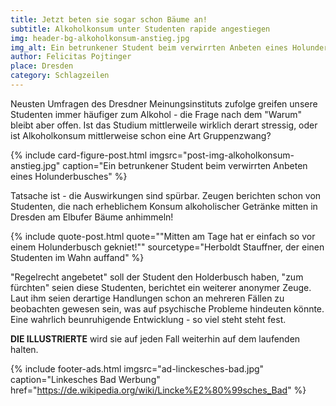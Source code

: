 ```yaml
---
title: Jetzt beten sie sogar schon Bäume an!
subtitle: Alkoholkonsum unter Studenten rapide angestiegen
img: header-bg-alkoholkonsum-anstieg.jpg
img_alt: Ein betrunkener Student beim verwirrten Anbeten eines Holunderbusches
author: Felicitas Pojtinger
place: Dresden
category: Schlagzeilen
---
```


Neusten Umfragen des Dresdner Meinungsinstituts zufolge greifen unsere Studenten immer häufiger zum Alkohol - die Frage nach dem "Warum" bleibt aber offen. Ist das Studium mittlerweile wirklich derart stressig, oder ist Alkoholkonsum mittlerweise schon eine Art Gruppenzwang?

{% include card-figure-post.html
  imgsrc="post-img-alkoholkonsum-anstieg.jpg"
  caption="Ein betrunkener Student beim verwirrten Anbeten eines Holunderbusches"
 %}

Tatsache ist - die Auswirkungen sind spürbar. Zeugen berichten schon von Studenten, die nach erheblichem Konsum alkoholischer Getränke mitten in Dresden am Elbufer Bäume anhimmeln!

{% include quote-post.html
  quote="\"Mitten am Tage hat er einfach so vor einem Holunderbusch gekniet!\""
  sourcetype="Herboldt Stauffner, der einen Studenten im Wahn auffand"
%}

"Regelrecht angebetet" soll der Student den Holderbusch haben, "zum fürchten" seien diese Studenten, berichtet ein weiterer anonymer Zeuge. Laut ihm seien derartige Handlungen schon an mehreren Fällen zu beobachten gewesen sein, was auf psychische Probleme hindeuten könnte. Eine wahrlich beunruhigende Entwicklung - so viel steht steht fest. 

**DIE ILLUSTRIERTE** wird sie auf jeden Fall weiterhin auf dem laufenden halten.

{% include footer-ads.html 
  imgsrc="ad-linckesches-bad.jpg"
  caption="Linkesches Bad Werbung"
  href="https://de.wikipedia.org/wiki/Lincke%E2%80%99sches_Bad"
%}